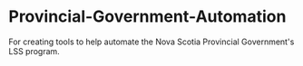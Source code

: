 # Provincial-Government-Automation
For creating tools to help automate the Nova Scotia Provincial Government's LSS program. 
